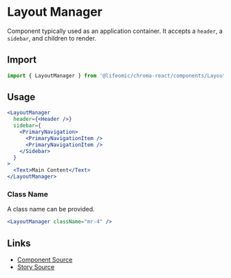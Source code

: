# Layout Manager

Component typically used as an application container. It accepts a `header`, a
`sidebar`, and children to render.

<!-- STORY -->

## Import

```js
import { LayoutManager } from '@lifeomic/chroma-react/components/LayoutManager';
```

## Usage

```jsx
<LayoutManager
  header={<Header />}
  sidebar={
    <PrimaryNavigation>
      <PrimaryNavigationItem />
      <PrimaryNavigationItem />
    </Sidebar>
  }
>
  <Text>Main Content</Text>
</LayoutManager>
```

### Class Name

A class name can be provided.

```jsx
<LayoutManager className="mr-4" />
```

## Links

- [Component Source](https://github.com/lifeomic/chroma-react/blob/master/src/components/LayoutManager/LayoutManager.tsx)
- [Story Source](https://github.com/lifeomic/chroma-react/blob/master/stories/components/LayoutManager/LayoutManager.stories.tsx)
